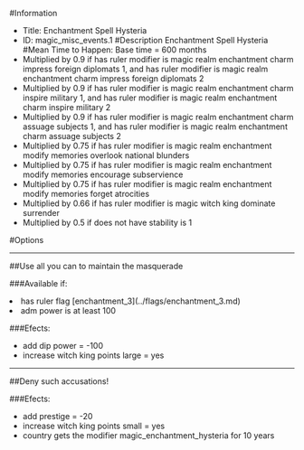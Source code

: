 #Information
 - Title: Enchantment Spell Hysteria
 - ID: magic_misc_events.1
#Description
Enchantment Spell Hysteria
#Mean Time to Happen:
Base time = 600 months
 - Multiplied by 0.9 if has ruler modifier is magic realm enchantment charm impress foreign diplomats 1, and has ruler modifier is magic realm enchantment charm impress foreign diplomats 2
 - Multiplied by 0.9 if has ruler modifier is magic realm enchantment charm inspire military 1, and has ruler modifier is magic realm enchantment charm inspire military 2
 - Multiplied by 0.9 if has ruler modifier is magic realm enchantment charm assuage subjects 1, and has ruler modifier is magic realm enchantment charm assuage subjects 2
 - Multiplied by 0.75 if has ruler modifier is magic realm enchantment modify memories overlook national blunders
 - Multiplied by 0.75 if has ruler modifier is magic realm enchantment modify memories encourage subservience
 - Multiplied by 0.75 if has ruler modifier is magic realm enchantment modify memories forget atrocities
 - Multiplied by 0.66 if has ruler modifier is magic witch king dominate surrender
 - Multiplied by 0.5 if does not have stability is 1

#Options

___
##Use all you can to maintain the masquerade

###Available if:
<li>has ruler flag [enchantment_3](../flags/enchantment_3.md)</li><li>adm power is at least 100</li>

###Efects:<ul><li>add dip power = -100</li><li>increase witch king points large = yes</li></ul>

___
##Deny such accusations!

###Efects:<ul><li>add prestige = -20</li><li>increase witch king points small = yes</li><li>country gets the modifier magic_enchantment_hysteria for 10 years</li></ul>
